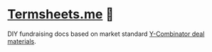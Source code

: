 # [Termsheets.me](termsheets.me) 🤝

DIY fundraising docs based on market standard [Y-Combinator deal materials](https://www.ycombinator.com/series_a_term_sheet/).
